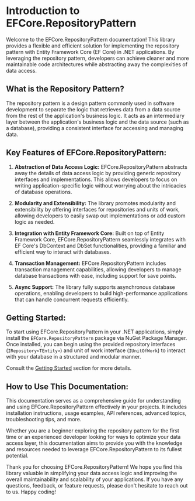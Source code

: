 # Introduction to EFCore.RepositoryPattern

Welcome to the EFCore.RepositoryPattern documentation! This library provides a flexible and efficient solution for
implementing the repository pattern with Entity Framework Core (EF Core) in .NET applications. By leveraging the
repository pattern, developers can achieve cleaner and more maintainable code architectures while abstracting away the
complexities of data access.

## What is the Repository Pattern?

The repository pattern is a design pattern commonly used in software development to separate the logic that retrieves
data from a data source from the rest of the application's business logic. It acts as an intermediary layer between the
application's business logic and the data source (such as a database), providing a consistent interface for accessing
and managing data.

## Key Features of EFCore.RepositoryPattern:

1. **Abstraction of Data Access Logic:** EFCore.RepositoryPattern abstracts away the details of data access logic by
   providing generic repository interfaces and implementations. This allows developers to focus on writing
   application-specific logic without worrying about the intricacies of database operations.

2. **Modularity and Extensibility:** The library promotes modularity and extensibility by offering interfaces for
   repositories and units of work, allowing developers to easily swap out implementations or add custom logic as needed.

3. **Integration with Entity Framework Core:** Built on top of Entity Framework Core, EFCore.RepositoryPattern
   seamlessly integrates with EF Core's DbContext and DbSet functionalities, providing a familiar and efficient way to
   interact with databases.

4. **Transaction Management:** EFCore.RepositoryPattern includes transaction management capabilities, allowing
   developers to manage database transactions with ease, including support for save points.

5. **Async Support:** The library fully supports asynchronous database operations, enabling developers to build
   high-performance applications that can handle concurrent requests efficiently.

## Getting Started:

To start using EFCore.RepositoryPattern in your .NET applications, simply install the `EFCore.RepositoryPattern` package
via NuGet Package Manager. Once installed, you can begin using the provided repository
interfaces (`IRepository<TEntity>`) and unit of work interface (`IUnitOfWork`) to interact with your database in a
structured and modular manner.

Consult the [Getting Started](https://q-rtix.github.io/EFCore/docs/repository-pattern-getting-started.html) section for more details.

## How to Use This Documentation:

This documentation serves as a comprehensive guide for understanding and using EFCore.RepositoryPattern effectively in
your projects. It includes installation instructions, usage examples, API references, advanced topics, troubleshooting
tips, and more.

Whether you are a beginner exploring the repository pattern for the first time or an experienced developer looking for
ways to optimize your data access layer, this documentation aims to provide you with the knowledge and resources needed
to leverage EFCore.RepositoryPattern to its fullest potential.

Thank you for choosing EFCore.RepositoryPattern! We hope you find this library valuable in simplifying your data access
logic and improving the overall maintainability and scalability of your applications. If you have any questions,
feedback, or feature requests, please don't hesitate to reach out to us. Happy coding!
